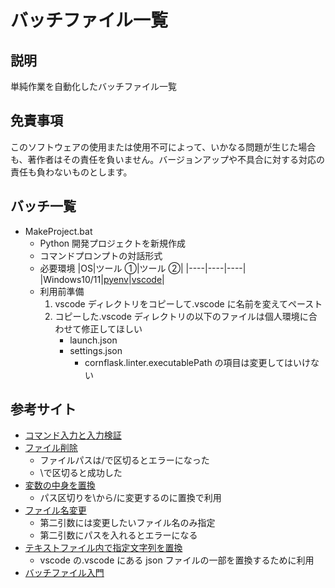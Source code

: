 # バッチファイル一覧

## 説明

単純作業を自動化したバッチファイル一覧

## 免責事項

このソフトウェアの使用または使用不可によって、いかなる問題が生じた場合も、著作者はその責任を負いません。バージョンアップや不具合に対する対応の責任も負わないものとします。

## バッチ一覧

-   MakeProject.bat
    -   Python 開発プロジェクトを新規作成
    -   コマンドプロンプトの対話形式
    -   必要環境
        |OS|ツール ①|ツール ②|
        |----|----|----|
        |Windows10/11|[pyenv](https://zenn.dev/takuya_zenn/articles/4204dadc1bbdd7)|[vscode](https://codezine.jp/article/detail/16467)|
    -   利用前準備
        1. vscode ディレクトリをコピーして.vscode に名前を変えてペースト
        1. コピーした.vscode ディレクトリの以下のファイルは個人環境に合わせて修正してほしい
            - launch.json
            - settings.json
                - cornflask.linter.executablePath の項目は変更してはいけない

## 参考サイト

-   [コマンド入力と入力検証](https://web-creators-hub.com/windows/bat-set-s/)
-   [ファイル削除](https://ribbit.konomi.app/cmd/commands/del/)
    -   ファイルパスは/で区切るとエラーになった
    -   \で区切ると成功した
-   [変数の中身を置換](https://qiita.com/miriwo/items/8bff151f82839e8c45a4)
    -   パス区切りを\から/に変更するのに置換で利用
-   [ファイル名変更](https://www.javadrive.jp/command/file/index3.html)
    -   第二引数には変更したいファイル名のみ指定
    -   第二引数にパスを入れるとエラーになる
-   [テキストファイル内で指定文字列を置換](https://qiita.com/yacchi1123/items/97e75c6784b5b507f701)
    -   vscode の.vscode にある json ファイルの一部を置換するために利用
-   [バッチファイル入門](https://www.tohoho-web.com/ex/bat.html#set)
